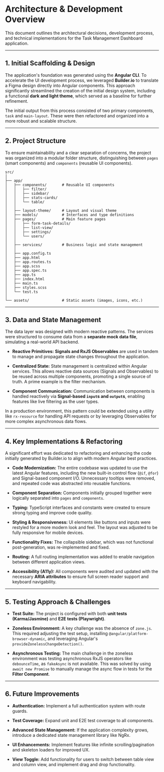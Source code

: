 # Architecture & Development Overview

This document outlines the architectural decisions, development process, and technical implementations for the Task Management Dashboard application.

---

## 1. Initial Scaffolding & Design

The application's foundation was generated using the **Angular CLI**. To accelerate the UI development process, we leveraged **Builder.io** to translate a Figma design directly into Angular components. This approach significantly streamlined the creation of the initial design system, including a functional **dark and light theme**, which served as a baseline for further refinement.

The initial output from this process consisted of two primary components, `task` and `main-layout`. These were then refactored and organized into a more robust and scalable structure.

---

## 2. Project Structure

To ensure maintainability and a clear separation of concerns, the project was organized into a modular folder structure, distinguishing between `pages` (smart components) and `components` (reusable UI components).

```
src/
│
├── app/
│   ├── components/       # Reusable UI components
│   │   ├── filter/
│   │   ├── sidebar/
│   │   ├── stats-cards/
│   │   └── table/
│   │
│   ├── layout-theme/     # Layout and visual theme
│   ├── models/           # Interfaces and type definitions
│   ├── pages/            # Main feature pages
│   │   ├── form-task-details/
│   │   ├── list-view/
│   │   ├── settings/
│   │   └── users/
│   │
│   ├── services/         # Business logic and state management
│   │
│   ├── app.config.ts
│   ├── app.html
│   ├── app.routes.ts
│   ├── app.scss
│   ├── app.spec.ts
│   ├── app.ts
│   ├── index.html
│   ├── main.ts
│   ├── styles.scss
│   └── test.ts
│
└── assets/               # Static assets (images, icons, etc.)
```

---

## 3. Data and State Management

The data layer was designed with modern reactive patterns. The services were structured to consume data from a **separate mock data file**, simulating a real-world API backend.

- **Reactive Primitives:** **Signals and RxJS Observables** are used in tandem to manage and propagate state changes throughout the application.

- **Centralized State:** State management is centralized within Angular services. This allows reactive data sources (Signals and Observables) to be reused across multiple components, promoting a single source of truth. A prime example is the filter mechanism.

- **Component Communication:** Communication between components is handled reactively via **Signal-based `input`s and `output`s**, enabling features like live filtering as the user types.

In a production environment, this pattern could be extended using a utility like `rx-resource` for handling API requests or by leveraging Observables for more complex asynchronous data flows.

---

## 4. Key Implementations & Refactoring

A significant effort was dedicated to refactoring and enhancing the code initially generated by Builder.io to align with modern Angular best practices.

- **Code Modernization:** The entire codebase was updated to use the latest Angular features, including the new built-in control flow (`@if`, `@for`) and Signal-based component I/O. Unnecessary tooltips were removed, and repeated code was abstracted into reusable functions.

- **Component Separation:** Components initially grouped together were logically separated into `pages` and `components`.

- **Typing:** TypeScript interfaces and constants were created to ensure strong typing and improve code quality.

- **Styling & Responsiveness:** UI elements like buttons and inputs were restyled for a more modern look and feel. The layout was adjusted to be fully responsive for mobile devices.

- **Functionality Fixes:** The collapsible sidebar, which was not functional post-generation, was re-implemented and fixed.

- **Routing:** A full routing implementation was added to enable navigation between different application views.

- **Accessibility (A11y):** All components were audited and updated with the necessary **ARIA attributes** to ensure full screen reader support and keyboard navigability.

---

## 5. Testing Approach & Challenges

- **Test Suite:** The project is configured with both **unit tests (Karma/Jasmine)** and **E2E tests (Playwright)**.

- **Zoneless Environment:** A key challenge was the absence of `zone.js`. This required adjusting the test setup, installing `@angular/platform-browser-dynamic`, and leveraging Angular's `provideZonelessChangeDetection()`.

- **Asynchronous Testing:** The main challenge in the zoneless environment was testing asynchronous RxJS operators like `debounceTime`, as `fakeAsync` is not available. This was solved by using `await new Promise` to manually manage the async flow in tests for the **Filter Component**.

---

## 6. Future Improvements

- **Authentication:** Implement a full authentication system with route guards.

- **Test Coverage:** Expand unit and E2E test coverage to all components.

- **Advanced State Management:** If the application complexity grows, introduce a dedicated state management library like NgRx.

- **UI Enhancements:** Implement features like infinite scrolling/pagination and skeleton loaders for improved UX.

- **View Toggle:** Add functionality for users to switch between table view and column view, and implement drag and drop functionality.
